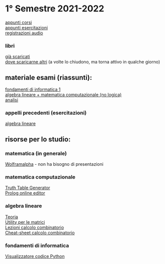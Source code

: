 # 1° Semestre 2021-2022
[appunti corsi](https://drive.google.com/drive/folders/1vxD3c678juomc8P4xPQry1CpsDwO8nm9)<br/>
[appunti esercitazioni](https://drive.google.com/drive/folders/1Q7z-zMgg9KwTbGaujarMTS3dJrdRuidA)<br/>
[registrazioni audio](https://drive.google.com/drive/folders/1-9_eJ4z39QJDtH9VE4yUMleXAF4UqJ9t)

### libri
[già scaricati](https://drive.google.com/drive/folders/1-lyJiLedBGsGvGE2Vk7E1mpI1qLV9_aC)<br/>
[dove scaricarne altri](https://z-lib.org/) (a volte lo chiudono, ma torna attivo in qualche giorno)

## materiale esami (riassunti):
[fondamenti di informatica 1](https://wind-blouse-209.notion.site/Fondamenti-di-Informatica-1-8a867d523e474d6fa70648cc91dc7e2d)<br/>
[algebra lineare + matematica computazionale (no logica)](https://drive.google.com/drive/folders/1eZUHtg40yEQVZdXxwwuF7_GluB3q3TCd)<br/>
[analisi](https://drive.google.com/file/d/1B0nYwEVhh0aXpySTBsxPMzBq1ZJA9ViB/view?usp=sharing)

### appelli precedenti (esercitazioni)
[algebra lineare](https://drive.google.com/drive/folders/1Upz6TfzT7al_b0OHqk3AKYwu_9n9Yozr?usp=sharing)

## risorse per lo studio:
### matematica (in generale)
[Wolframalpha](https://www.wolframalpha.com/) - non ha bisogno di presentazioni

### matematica computazionale
[Truth Table Generator](https://web.stanford.edu/class/cs103/tools/truth-table-tool/)<br/>
[Prolog online editor](https://swish.swi-prolog.org/)

### algebra lineare
[Teoria](https://www.lezionidimatematica.net/indici/matrici.htm)<br/>
[Utility per le matrici](https://matrixcalc.org/en/)<br/>
[Lezioni calcolo combinatorio](https://youtube.com/playlist?list=PL056CC710F7E17321)<br/>
[Cheat-sheet calcolo combinatorio](https://www.matematika.it/public/allegati/39/15_04_Calcolo_combinatorio_1_0.pdf)

### fondamenti di informatica
[Visualizzatore codice Python](https://pythontutor.com/visualize.html#mode=edit)
